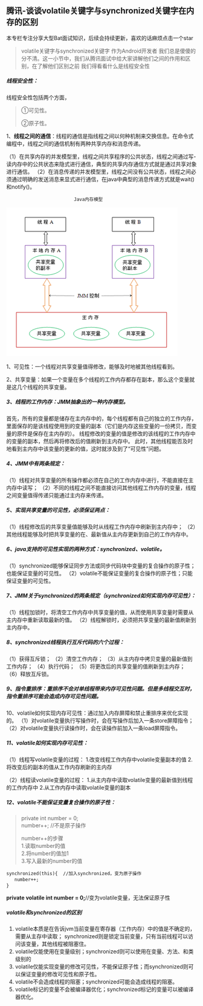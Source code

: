## 腾讯-谈谈volatile关键字与synchronized关键字在内存的区别

本专栏专注分享大型Bat面试知识，后续会持续更新，喜欢的话麻烦点击一个star

> volatile关键字与synchronized关键字 作为Android开发者 我们总是傻傻的分不清。这一小节中，我们从腾讯面试中给大家讲解他们之间的作用和区别，在了解他们区别之前 我们得看看什么是线程安全性

##### 线程安全性：

线程安全性包括两个方面，

> ①可见性。
>
> ②原子性。

1、**线程之间的通信**：线程的通信是指线程之间以何种机制来交换信息。在命令式编程中，线程之间的通信机制有两种共享内存和消息传递。

（1）在共享内存的并发模型里，线程之间共享程序的公共状态，线程之间通过写-读内存中的公共状态来隐式进行通信，典型的共享内存通信方式就是通过共享对象进行通信。
（2）在消息传递的并发模型里，线程之间没有公共状态，线程之间必须通过明确的发送消息来显式进行通信，在java中典型的消息传递方式就是wait()和notify()。

                             Java内存模型

![img](img/20180402165147710.png)



1、可见性：一个线程对共享变量值得修改，能够及时地被其他线程看到。

2、共享变量：如果一个变量在多个线程的工作内存都存在副本，那么这个变量就是这几个线程的共享变量。

##### 3、线程的工作内存：JMM抽象出的一种内存模型。

   首先，所有的变量都是储存在主内存中的，每个线程都有自己的独立的工作内存，里面保存的是该线程使用到的变量的副本（它们是内存这些变量的一份拷贝，而变量的原件是保存在主内存的）。
   线程修改的变量的值是修改的该线程的工作内存中的变量的副本，然后再将修改后的值刷新到主内存中。
   此时，其他线程能否及时地看到主内存中该变量的更新的值，这时就涉及到了“可见性”问题。

##### 4、JMM中有两条规定：

   （1）线程对共享变量的所有操作都必须在自己的工作内存中进行，不能直接在主内存中读写；
   （2）不同的线程之间不能直接访问其他线程工作内存的变量，线程之间变量值得传递只能通过主内存来传递。

##### 5、实现共享变量的可见性，必须保证两点：

   （1）线程修改后的共享变量值能够及时从线程工作内存中刷新到主内存中；
   （2）其他线程能够及时把共享变量的在、最新值从主内存更新到自己的工作内存中。

##### 6、java支持的可见性实现的两种方式：synchronized、volatile。

（1）synchronized能够保证同步方法或同步代码块中变量的复合操作的原子性；也能保证变量的可见性。
（2）volatile不能保证变量的复合操作的原子性；只能保证变量的可见性。

##### 7、JMM关于synchronized的两条规定（synchronized如何实现内存可见性）：

（1）线程加锁时，将清空工作内存中共享变量的值，从而使用共享变量时需要从主内存中重新读取最新的值。
（2）线程解锁时，必须把共享变量的最新值刷新到主内存中。

##### 8、synchronized线程执行互斥代码的六个过程：

（1）获得互斥锁；
（2）清空工作内存；
（3）从主内存中拷贝变量的最新值到工作内存；
（4）执行代码；
（5）将更改后的共享变量的值刷新到主内存；
（6）释放互斥锁。

##### 9、指令重排序：重排序不会对单线程带来内存可见性问题。但是多线程交互时，指令重排序可能会造成内存可见性问题。


10、volatile如何实现内存可见性：通过加入内存屏障和禁止重排序来优化实现的。
（1）对volatile变量执行写操作时，会在写操作后加入一条store屏障指令；
（2）对volatile变量执行读操作时，会在读操作前加入一条load屏障指令。

##### 11、volatile如何实现内存可见性：

（1）线程写volatile变量的过程：
    1.改变线程工作内存中volatile变量副本的值
    2.将改变后的副本的值从工作内存刷新的主内存


（2）线程读volatile变量的过程：
   1.从主内存中读取volatile变量的最新值到线程的工作内存中
   2.从工作内存中读取volatile变量的副本

##### 12、volatile不能保证变量复合操作的原子性：

> private int number = 0;                              
> number++; //不是原子操作 
>
> number++的步骤                                      
> 1.读取number的值  
> 2.将number的值加1  
> 3.写入最新的number的值                             

    synchronized(this){  //加入synchronized，变为原子操作
       number++;
    }

**private volatile int number = 0;**//变为volatile变量，无法保证原子性	



##### volatile和synchronized的区别

1. volatile本质是在告诉jvm当前变量在寄存器（工作内存）中的值是不确定的，需要从主存中读取； synchronized则是锁定当前变量，只有当前线程可以访问该变量，其他线程被阻塞住。
2. volatile仅能使用在变量级别；synchronized则可以使用在变量、方法、和类级别的
3. volatile仅能实现变量的修改可见性，不能保证原子性；而synchronized则可以保证变量的修改可见性和原子性。
4. volatile不会造成线程的阻塞；synchronized可能会造成线程的阻塞。
5. volatile标记的变量不会被编译器优化；synchronized标记的变量可以被编译器优化。